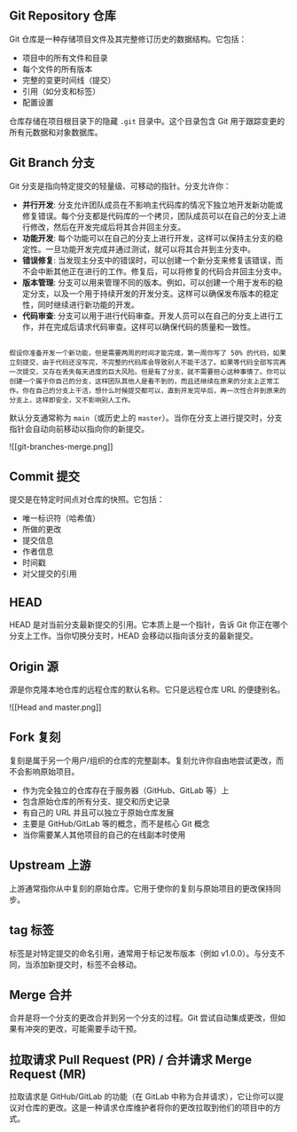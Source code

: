 ## Git Repository 仓库

Git 仓库是一种存储项目文件及其完整修订历史的数据结构。它包括：

- 项目中的所有文件和目录
- 每个文件的所有版本
- 完整的变更时间线（提交）
- 引用（如分支和标签）
- 配置设置

仓库存储在项目根目录下的隐藏 `.git` 目录中。这个目录包含 Git 用于跟踪变更的所有元数据和对象数据库。

## Git Branch 分支

Git 分支是指向特定提交的轻量级、可移动的指针。分支允许你：

- **并行开发**: 分支允许团队成员在不影响主代码库的情况下独立地开发新功能或修复错误。每个分支都是代码库的一个拷贝，团队成员可以在自己的分支上进行修改，然后在开发完成后将其合并回主分支。
- **功能开发**: 每个功能可以在自己的分支上进行开发，这样可以保持主分支的稳定性。一旦功能开发完成并通过测试，就可以将其合并到主分支中。
- **错误修复**: 当发现主分支中的错误时，可以创建一个新分支来修复该错误，而不会中断其他正在进行的工作。修复后，可以将修复的代码合并回主分支中。
- **版本管理**: 分支可以用来管理不同的版本。例如，可以创建一个用于发布的稳定分支，以及一个用于持续开发的开发分支。这样可以确保发布版本的稳定性，同时继续进行新功能的开发。
- **代码审查**: 分支可以用于进行代码审查。开发人员可以在自己的分支上进行工作，并在完成后请求代码审查。这样可以确保代码的质量和一致性。


```

假设你准备开发一个新功能，但是需要两周的时间才能完成，第一周你写了 50% 的代码，如果立刻提交，由于代码还没写完，不完整的代码库会导致别人不能干活了。如果等代码全部写完再一次提交，又存在丢失每天进度的巨大风险。但是有了分支，就不需要担心这种事情了。你可以创建一个属于你自己的分支，这样团队其他人是看不到的，而且还继续在原来的分支上正常工作。你在自己的分支上干活，想什么时候提交都可以，直到开发完毕后，再一次性合并到原来的分支上，这样即安全，又不影响别人工作。
```

默认分支通常称为 `main`（或历史上的 `master`）。当你在分支上进行提交时，分支指针会自动向前移动以指向你的新提交。


![[git-branches-merge.png]]


## Commit 提交

提交是在特定时间点对仓库的快照。它包括：

- 唯一标识符（哈希值）
- 所做的更改
- 提交信息
- 作者信息
- 时间戳
- 对父提交的引用

## HEAD

HEAD 是对当前分支最新提交的引用。它本质上是一个指针，告诉 Git 你正在哪个分支上工作。当你切换分支时，HEAD 会移动以指向该分支的最新提交。

## Origin 源

源是你克隆本地仓库的远程仓库的默认名称。它只是远程仓库 URL 的便捷别名。

![[Head and master.png]]
## Fork 复刻

复刻是属于另一个用户/组织的仓库的完整副本。复刻允许你自由地尝试更改，而不会影响原始项目。

- 作为完全独立的仓库存在于服务器（GitHub、GitLab 等）上
- 包含原始仓库的所有分支、提交和历史记录
- 有自己的 URL 并且可以独立于原始仓库发展
- 主要是 GitHub/GitLab 等的概念，而不是核心 Git 概念
- 当你需要某人其他项目的自己的在线副本时使用



## Upstream 上游

上游通常指你从中复刻的原始仓库。它用于使你的复刻与原始项目的更改保持同步。

## tag 标签

标签是对特定提交的命名引用，通常用于标记发布版本（例如 v1.0.0）。与分支不同，当添加新提交时，标签不会移动。

## Merge 合并

合并是将一个分支的更改合并到另一个分支的过程。Git 尝试自动集成更改，但如果有冲突的更改，可能需要手动干预。


## 拉取请求 Pull Request (PR) / 合并请求 Merge Request (MR)

拉取请求是 GitHub/GitLab 的功能（在 GitLab 中称为合并请求），它让你可以提议对仓库的更改。这是一种请求仓库维护者将你的更改拉取到他们的项目中的方式。

